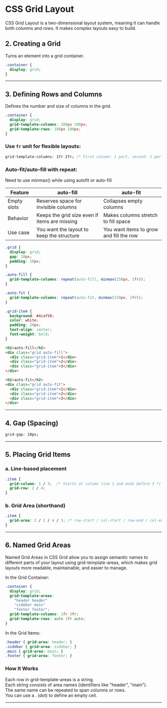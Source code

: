 # CSS Grid Layout
CSS Grid Layout is a two-dimensional layout system, meaning it can handle both columns and rows. It makes complex layouts easy to build.

## 2. Creating a Grid

Turns an element into a grid container.

```css
.container {
  display: grid;
}
```

---

## 3. Defining Rows and Columns

Defines the number and size of columns in the grid.

```css
.container {
  display: grid;
  grid-template-columns: 200px 200px;
  grid-template-rows: 100px 100px;
}
```

### Use `fr` unit for flexible layouts:

```css
grid-template-columns: 1fr 2fr; /* First column: 1 part, second: 2 parts */
```

### Auto-fit/auto-fill with repeat:

Need to use minmax() while using autofit or auto-fill

| Feature      | auto-fill                                  | auto-fit                                |
|--------------|---------------------------------------------|------------------------------------------|
| Empty slots  | Reserves space for invisible columns        | Collapses empty columns                  |
| Behavior     | Keeps the grid size even if items are missing | Makes columns stretch to fill space   |
| Use case     | You want the layout to keep the structure   | You want items to grow and fill the row  |

```css
.grid {
  display: grid;
  gap: 10px;
  padding: 10px;
}

.auto-fill {
  grid-template-columns: repeat(auto-fill, minmax(150px, 1fr));
}

.auto-fit {
  grid-template-columns: repeat(auto-fit, minmax(150px, 1fr));
}

.grid-item {
  background: #4caf50;
  color: white;
  padding: 20px;
  text-align: center;
  font-weight: bold;
}
```
```html
<h2>auto-fill</h2>
<div class="grid auto-fill">
  <div class="grid-item">1</div>
  <div class="grid-item">2</div>
  <div class="grid-item">3</div>
</div>

<h2>auto-fit</h2>
<div class="grid auto-fit">
  <div class="grid-item">1</div>
  <div class="grid-item">2</div>
  <div class="grid-item">3</div>
</div>

```

---

## 4. Gap (Spacing)

```css
grid-gap: 10px;
```

---

## 5. Placing Grid Items

### a. Line-based placement

```css
.item {
  grid-column: 1 / 3;  /* Starts at column line 1 and ends before 3 */
  grid-row: 2 / 4;
}
```

### b. Grid Area (shorthand)

```css
.item {
  grid-area: 2 / 1 / 4 / 3; /* row-start / col-start / row-end / col-end */
}
```

---

## 6. Named Grid Areas

Named Grid Areas in CSS Grid allow you to assign semantic names to different parts of your layout using grid-template-areas, which makes grid layouts more readable, maintainable, and easier to manage.

In the Grid Container:

```css
.container {
  display: grid;
  grid-template-areas:
    "header header"
    "sidebar main"
    "footer footer";
  grid-template-columns: 1fr 3fr;
  grid-template-rows: auto 1fr auto;
}
```

In the Grid Items:

```css
.header { grid-area: header; }
.sidebar { grid-area: sidebar; }
.main { grid-area: main; }
.footer { grid-area: footer; }
```

### How It Works

Each row in grid-template-areas is a string.\
Each string consists of area names (identifiers like "header", "main").\
The same name can be repeated to span columns or rows.\
You can use a . (dot) to define an empty cell.

---
